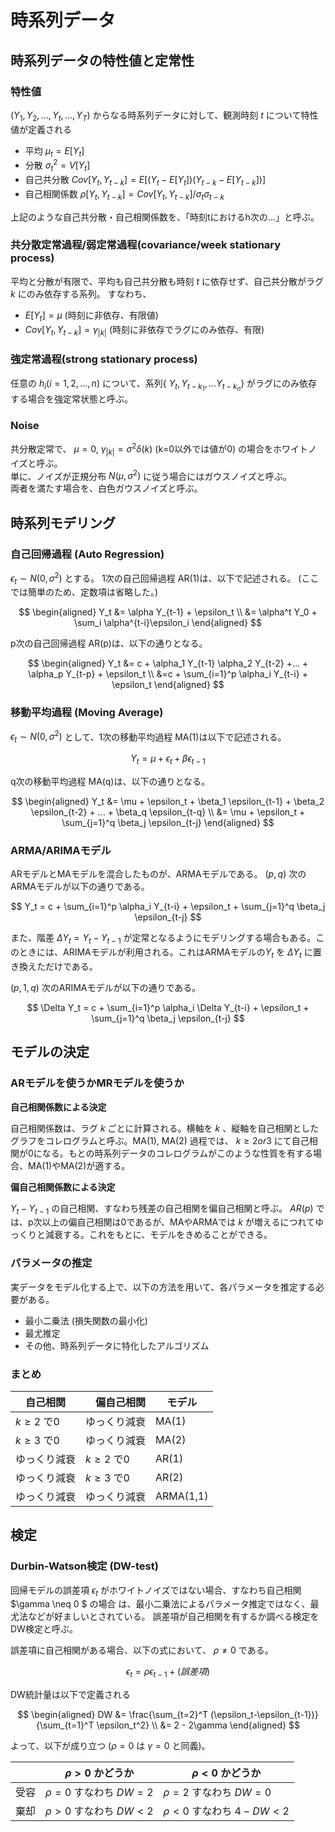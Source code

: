 # 時系列データ

## 時系列データの特性値と定常性

### 特性値

$(Y_1, Y_2, ..., Y_t,...,Y_T)$ からなる時系列データに対して、観測時刻 $t$ について特性値が定義される
- 平均 $\mu_t = E[Y_t]$
- 分散 $\sigma_t^2 = V[Y_t]$
- 自己共分散 $Cov[Y_t, Y_{t-k}] = E[(Y_t-E[Y_t])(Y_{t-k}-E[Y_{t-k}])]$
- 自己相関係数 $\rho[Y_t, Y_{t-k}] = Cov[Y_t, Y_{t-k}]/\sigma_t \sigma_{t-k}$

上記のような自己共分散・自己相関係数を、「時刻tにおけるh次の...」と呼ぶ。

### 共分散定常過程/弱定常過程(covariance/week stationary process)

平均と分散が有限で、平均も自己共分散も時刻 $t$ に依存せず、自己共分散がラグ $k$ にのみ依存する系列。
すなわち、
- $E[Y_t] = \mu$ (時刻に非依存、有限値) 
- $Cov[Y_t, Y_{t-k}] = \gamma_{|k|}$ (時刻に非依存でラグにのみ依存、有限) 

### 強定常過程(strong stationary process)

任意の $h_i (i=1,2,...,n)$ について、系列{ $Y_t,Y_{t-k_1}, ...Y_{t-k_n}$} がラグにのみ依存する場合を強定常状態と呼ぶ。

### Noise

共分散定常で、 $\mu=0$, $\gamma_{|k|} = \sigma^2\delta(k)$ (k=0以外では値が0) の場合をホワイトノイズと呼ぶ。    
単に、ノイズが正規分布 $N(\mu, \sigma^2)$ に従う場合にはガウスノイズと呼ぶ。    
両者を満たす場合を、白色ガウスノイズと呼ぶ。

## 時系列モデリング

### 自己回帰過程 (Auto Regression)

$\epsilon_t \sim N(0,\sigma^2)$ とする。
1次の自己回帰過程 AR(1)は、以下で記述される。
(ここでは簡単のため、定数項は省略した。)

$$
\begin{aligned} 
Y_t &= \alpha Y_{t-1} + \epsilon_t \\
&= \alpha^t Y_0 + \sum_i \alpha^{t-i}\epsilon_i
\end{aligned} 
$$

p次の自己回帰過程 AR(p)は、以下の通りとなる。

$$
\begin{aligned} 
Y_t &= c + \alpha_1 Y_{t-1} \alpha_2 Y_{t-2} +... + \alpha_p Y_{t-p}  + \epsilon_t \\
&=c + \sum_{i=1}^p \alpha_i Y_{t-i} + \epsilon_t
\end{aligned} 
$$

### 移動平均過程 (Moving Average)

$\epsilon_t \sim N(0,\sigma^2)$ として、1次の移動平均過程 MA(1)は以下で記述される。

$$
Y_t = \mu + \epsilon_t + \beta \epsilon_{t-1}
$$

q次の移動平均過程 MA(q)は、以下の通りとなる。

$$
\begin{aligned} 
Y_t &= \mu + \epsilon_t + \beta_1 \epsilon_{t-1} + \beta_2 \epsilon_{t-2} + ... + \beta_q \epsilon_{t-q} \\
&= \mu + \epsilon_t + \sum_{j=1}^q \beta_j \epsilon_{t-j}
\end{aligned} 
$$

### ARMA/ARIMAモデル

ARモデルとMAモデルを混合したものが、ARMAモデルである。
$(p,q)$ 次のARMAモデルが以下の通りである。

$$
Y_t = c + \sum_{i=1}^p \alpha_i Y_{t-i} + \epsilon_t + \sum_{j=1}^q \beta_j \epsilon_{t-j}
$$

また、階差 $\Delta Y_t = Y_t - Y_{t-1}$ が定常となるようにモデリングする場合もある。このときには、ARIMAモデルが利用される。これはARMAモデルの$Y_t$ を $\Delta Y_t$ に置き換えただけである。

$(p,1,q)$ 次のARIMAモデルが以下の通りである。

$$
\Delta Y_t = c + \sum_{i=1}^p \alpha_i \Delta Y_{t-i} + \epsilon_t + \sum_{j=1}^q \beta_j \epsilon_{t-j}
$$

## モデルの決定

### ARモデルを使うかMRモデルを使うか

**自己相関係数による決定**

自己相関係数は、ラグ $k$ ごとに計算される。横軸を $k$ 、縦軸を自己相関としたグラフをコレログラムと呼ぶ。MA(1), MA(2) 過程では、 $k \geq 2 or3$ にて自己相関が0になる。もとの時系列データのコレログラムがこのような性質を有する場合、MA(1)やMA(2)が適する。

**偏自己相関係数による決定**

$Y_t - Y_{t-1}$ の自己相関、すなわち残差の自己相関を偏自己相関と呼ぶ。 $AR(p)$ では、p次以上の偏自己相関は0であるが、MAやARMAでは $k$ が増えるにつれてゆっくりと減衰する。これをもとに、モデルをきめることができる。

### パラメータの推定

実データをモデル化する上で、以下の方法を用いて、各パラメータを推定する必要がある。

- 最小二乗法 (損失関数の最小化)
- 最尤推定
- その他、時系列データに特化したアルゴリズム


### まとめ

|自己相関 |　偏自己相関 | モデル |
| --- | --- | --- |
|$k\geq2$ で0 | ゆっくり減衰 | MA(1) |
|$k\geq3$ で0 | ゆっくり減衰 | MA(2) |
|ゆっくり減衰 | $k\geq2$ で0 | AR(1) | 
|ゆっくり減衰 | $k\geq3$ で0 | AR(2) | 
|ゆっくり減衰 | ゆっくり減衰 | ARMA(1,1) | 

## 検定

### Durbin-Watson検定 (DW-test)

回帰モデルの誤差項 $\epsilon_t$ がホワイトノイズではない場合、すなわち自己相関 $\gamma \neq 0 $ の場合 は、最小二乗法によるパラメータ推定ではなく、最尤法などが好ましいとされている。
誤差項が自己相関を有するか調べる検定をDW検定と呼ぶ。

誤差項に自己相関がある場合、以下の式において、 $\rho \neq 0$ である。

$$
\epsilon_t = \rho \epsilon_{t-1} + (誤差項)
$$

DW統計量は以下で定義される

$$
\begin{aligned} 
DW &= \frac{\sum_{t=2}^T (\epsilon_t-\epsilon_{t-1})}{\sum_{t=1}^T \epsilon_t^2} \\
&= 2 - 2\gamma
\end{aligned} 
$$

よって、以下が成り立つ ($\rho=0$ は $\gamma=0$ と同義)。

|| $\rho>0$ かどうか| $\rho<0$ かどうか|
|---|---|---|
|受容| $\rho=0$ すなわち $DW=2$ | $\rho=2$ すなわち $DW=0$ | 
|棄却| $\rho>0$ すなわち $DW<2$ | $\rho<0$ すなわち $4-DW<2$ |
